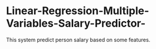 # Linear-Regression-Multiple-Variables-Salary-Predictor-
This system predict person salary based on some features.
